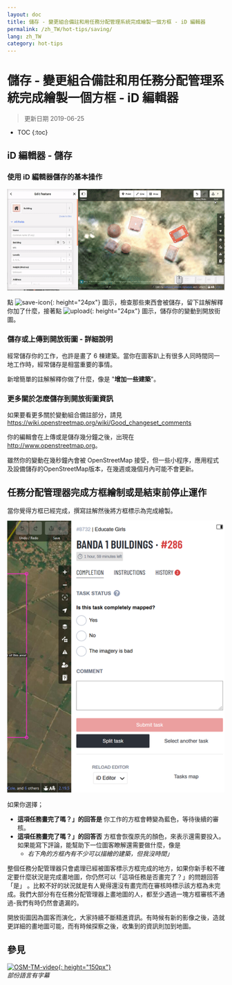 ```yaml
---
layout: doc
title: 儲存 - 變更組合備註和用任務分配管理系統完成繪製一個方框 - iD 編輯器
permalink: /zh_TW/hot-tips/saving/
lang: zh_TW
category: hot-tips
---
```


儲存 - 變更組合備註和用任務分配管理系統完成繪製一個方框 - iD 編輯器
============

> 更新日期 2019-06-25

- TOC
{:toc}

iD 編輯器 - 儲存
------------------

### 使用 iD 編輯器儲存的基本操作 ###

![saving OSM][]


點 ![save-icon]{: height="24px"} 圖示，檢查那些東西會被儲存，留下註解解釋你加了什麼，接著點 ![upload]{: height="24px"} 圖示，儲存你的變動到開放街圖。  

### 儲存或上傳到開放街圖 - 詳細說明 ###

經常儲存你的工作，也許是畫了 6 棟建築。當你在圖客趴上有很多人同時間同一地工作時，經常儲存是相當重要的事情。  

新增簡單的註解解釋你做了什麼，像是 "**增加一些建築**"。  

### 更多關於怎麼儲存到開放街圖資訊 ###

如果要看更多關於變動組合備註部分，請見  <https://wiki.openstreetmap.org/wiki/Good_changeset_comments>  

你的編輯會在上傳或是儲存幾分鐘之後，出現在 <http://www.openstreetmap.org>。  

雖然你的變動在幾秒鐘內會被 OpenStreetMap 接受，但一些小程序，應用程式及設備儲存的OpenStreetMap版本，在幾週或幾個月內可能不會更新。  

任務分配管理器完成方框繪制或是結束前停止運作  
-------------------------------------------------------------------

當你覺得方框已經完成，撰寫註解然後將方框標示為完成繪製。

![Stop Mapping][]  

如果你選擇；

- **這項任務畫完了嗎？」的回答是** 你工作的方框會轉變為藍色，等待後續的審核。  
- **這項任務畫完了嗎？」的回答否** 方框會恢復原先的顏色，來表示還需要投入。如果能寫下評論，能幫助下一位圖客瞭解還需要做什麼，像是  
    - *右下角的方框內有不少可以描繪的建築，但我沒時間」*  

整個任務分配管理器只會處理已經被圖客標示方框完成的地方，如果你新手較不確定要什麼狀況是完成畫地圖，你仍然可以「這項任務是否畫完了？」的問題回答「是」 。比較不好的狀況就是有人覺得還沒有畫完而在審核時標示該方框為未完成。我們大部分有在任務分配管理器上畫地圖的人，都至少遇過一塊方框審核不通過-我們有時仍然會遺漏的。  

開放街圖因為圖客而演化，大家持續不斷精進資訊。有時候有新的影像之後，造就更詳細的畫地圖可能，而有時候探察之後，收集到的資訊則加到地圖。   

參見  
---------

[![OSM-TM-video]{: height="150px"}](https://www.youtube.com/watch?v=_feTGQXLf_M&list=PLb9506_-6FMHZ3nwn9heri3xjQKrSq1hN&index=9 "人道主義OpenStreetMap團隊 - 任務分配管理系統教學影片")  
*部份語言有字幕*  



[saving OSM]:/images/hot-tips/saving.gif
[keymon]:/images/hot-tips/keymon.png
[Stop Mapping]:/images/hot-tips/20190625-TM-stop-mapping-800px.png
[id issues icon]: /images/hot-tips/id-issues.png
[warn when mapping]: /images/hot-tips/20190625-warn-when-mapping.png
[id issues]: /images/hot-tips/20190625-id-issues.png
[id issues everywhere]: /images/hot-tips/20190625-id-issues-everywhere.png
[save-icon]: /images/beginner/save-icon.png "Save icon"
[upload]: /images/beginner/upload.png "Upload"
[arrow-up]: /images/arrow-up.png
[OSM-TM-video]: /images/hot-tips/OSM-TM-video.png "人道救援開放街圖小組 - 任務分配管理器教學影片"